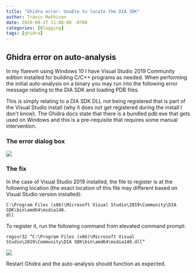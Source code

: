 ```yaml
---
title: "Ghidra error: Unable to locate the DIA SDK"
author: Travis Mathison
date: 2020-09-27 11:08:00 -0700
categories: [Blogging]
tags: [ghidra]
---
```


## Ghidra error on auto-analysis
In my flarevm using Windows 10 I have Visual Studio 2019 Community edition installed for building C/C++ programs as needed.  When performing the initial auto-analysis on a binary you may run into the following error message relating to the DIA SDK and loading PDB files.  

This is simply relating to a DIA SDK DLL not being registered that is part  of the Visual Studio install (why it does not get registered during the install I don't know). The Ghidra docs state that there is a bundled pdb.exe that gets used on Windows and this is a pre-requisite that requires some manual intervention.

### The error dialog box
<img src="{{ site.url }}/assets/img/blogging/ghidra_dia_sdk_pdb_error.png"/>

### The fix
In the case of Visual Studio 2019 installed, the file to register is at the following location (the exact location of this file may different based on Visual Studio version installed):
```
C:\Program Files (x86)\Microsoft Visual Studio\2019\Community\DIA SDK\bin\amd64\msdia140.
dll
```

To register it, run the following command from elevated command prompt:
```
regsvr32 “C:\Program Files (x86)\Microsoft Visual Studio\2019\Community\DIA SDK\bin\amd64\msdia140.dll”
```

<img src="{{ site.url }}/assets/img/blogging/ghidra_msdia140_reg_success.png"/>

Restart Ghidra and the auto-analysis should function as expected.